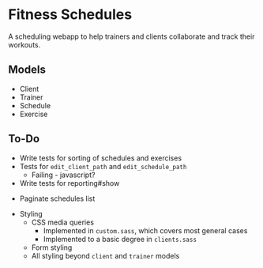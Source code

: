 # Fitness Schedules #

A scheduling webapp to help trainers and clients collaborate and track their workouts.

## Models ##

- Client
- Trainer
- Schedule
- Exercise

## To-Do ##

+	Write tests for sorting of schedules and exercises
+	Tests for `edit_client_path` and `edit_schedule_path`
	*	Failing - javascript? 
+ Write tests for reporting#show
*	Paginate schedules list
+	Styling
	*	CSS media queries
		-	Implemented in `custom.sass`, which covers most general cases
		-	Implemented to a basic degree in `clients.sass`
	*	Form styling
	*	All styling beyond `client` and `trainer` models
	

  